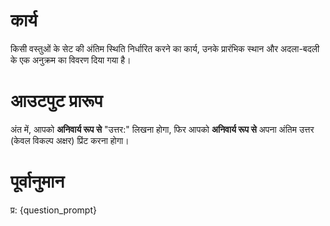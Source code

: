 # कार्य
किसी वस्तुओं के सेट की अंतिम स्थिति निर्धारित करने का कार्य, उनके प्रारंभिक स्थान और अदला-बदली के एक अनुक्रम का विवरण दिया गया है।

# आउटपुट प्रारूप
अंत में, आपको **अनिवार्य रूप से** "उत्तर:" लिखना होगा, फिर आपको **अनिवार्य रूप से** अपना अंतिम उत्तर (केवल विकल्प अक्षर) प्रिंट करना होगा।

# पूर्वानुमान
प्र: {question_prompt}